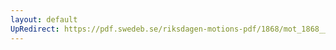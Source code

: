 ```yaml
---
layout: default
UpRedirect: https://pdf.swedeb.se/riksdagen-motions-pdf/1868/mot_1868__ak__00088/mot_1868__ak__00088_001.pdf
---
```

